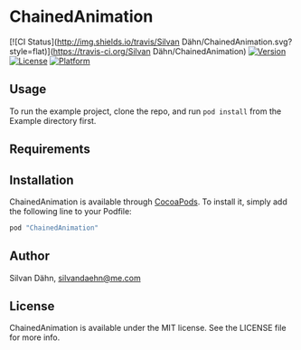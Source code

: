 # ChainedAnimation

[![CI Status](http://img.shields.io/travis/Silvan Dähn/ChainedAnimation.svg?style=flat)](https://travis-ci.org/Silvan Dähn/ChainedAnimation)
[![Version](https://img.shields.io/cocoapods/v/ChainedAnimation.svg?style=flat)](http://cocoapods.org/pods/ChainedAnimation)
[![License](https://img.shields.io/cocoapods/l/ChainedAnimation.svg?style=flat)](http://cocoapods.org/pods/ChainedAnimation)
[![Platform](https://img.shields.io/cocoapods/p/ChainedAnimation.svg?style=flat)](http://cocoapods.org/pods/ChainedAnimation)

## Usage

To run the example project, clone the repo, and run `pod install` from the Example directory first.

## Requirements

## Installation

ChainedAnimation is available through [CocoaPods](http://cocoapods.org). To install
it, simply add the following line to your Podfile:

```ruby
pod "ChainedAnimation"
```

## Author

Silvan Dähn, silvandaehn@me.com

## License

ChainedAnimation is available under the MIT license. See the LICENSE file for more info.
